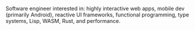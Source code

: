 Software engineer interested in: highly interactive web apps, mobile dev (primarily Android), reactive UI frameworks, functional programming, type systems, Lisp, WASM, Rust, and performance.

